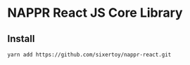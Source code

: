 # NAPPR React JS Core Library

## Install

```bash
yarn add https://github.com/sixertoy/nappr-react.git
```
